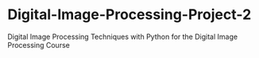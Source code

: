 # Digital-Image-Processing-Project-2

Digital Image Processing Techniques with Python for the Digital Image Processing Course
